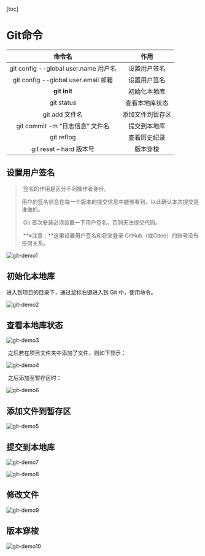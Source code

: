 [toc]

# Git命令

|                命令名                |       作用       |
| :----------------------------------: | :--------------: |
| git config --global user.name 用户名 |   设置用户签名   |
| git config --global user.email 邮箱  |   设置用户签名   |
|             **git init**             |   初始化本地库   |
|              git status              |  查看本地库状态  |
|            git add 文件名            | 添加文件到暂存区 |
|   git commit -m “日志信息” 文件名    |   提交到本地库   |
|              git reflog              |   查看历史纪录   |
|       git reset – hard 版本号        |     版本穿梭     |

## 设置用户签名

> ​	签名的作用是区分不同操作者身份。
>
> ​	用户的签名信息在每一个版本的提交信息中能够看到，以此确认本次提交是谁做的。
>
> ​	Git 首次安装必须设置一下用户签名，否则无法提交代码。
>
> ​	**※注意：**这里设置用户签名和将来登录 GitHub（或Gitee）的账号没有任何关系。

![git-demo1](D:\Tools\Typora\image\git-demo1.png)

## 初始化本地库

进入到项目的目录下，通过鼠标右键进入到 Git 中，使用命令。

<img src="D:\Tools\Typora\image\git-demo2.png" alt="git-demo2"  />

## 查看本地库状态

![git-demo3](D:\Tools\Typora\image\git-demo3.png)

​					 之后若在项目文件夹中添加了文件，则如下显示：

![git-demo4](D:\Tools\Typora\image\git-demo4.png)

​				 	之后添加至暂存区时：

![git-demo6](D:\Tools\Typora\image\git-demo6.png)

## 添加文件到暂存区

![git-demo5](D:\Tools\Typora\image\git-demo5.png)

## 提交到本地库

![git-demo7](D:\Tools\Typora\image\git-demo7.png)

![git-demo8](D:\Tools\Typora\image\git-demo8.png)

## 修改文件

![git-demo9](D:\Tools\Typora\image\git-demo9.png)

## 版本穿梭

![git-demo10](D:\Tools\Typora\image\git-demo10.png)